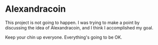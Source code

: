 # Alexandracoin

This project is not going to happen. I was trying to make a point by discussing the idea of Alexandracoin, and I think I accomplished my goal.

Keep your chin up everyone. Everything's going to be OK. 
